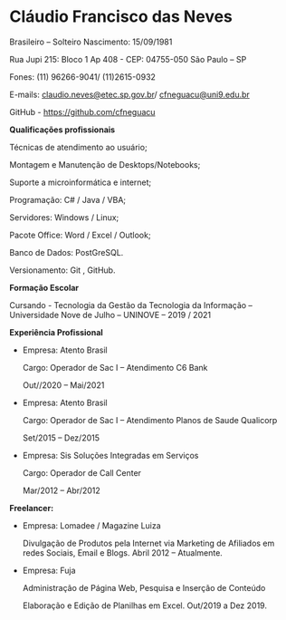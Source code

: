# **Cláudio Francisco das Neves**

Brasileiro – Solteiro Nascimento: 15/09/1981 

Rua Jupi 215: Bloco 1 Ap 408 - CEP: 04755-050 São Paulo – SP 

Fones: (11) 96266-9041/ (11)2615-0932

E-mails: [claudio.neves@etec.sp.gov.br](mailto:claudio.neves@etec.sp.gov.br)/ [cfneguacu@uni9.edu.br](mailto:cfneguacu@uni9.edu.br)

GitHub - https://github.com/cfneguacu

 

**Qualificações profissionais**

Técnicas de atendimento ao usuário;

Montagem e Manutenção de Desktops/Notebooks;

Suporte a microinformática e internet;

Programação: C# / Java / VBA;

Servidores: Windows / Linux;

Pacote Office: Word / Excel / Outlook;

Banco de Dados: PostGreSQL. 

Versionamento:  Git , GitHub.

**Formação Escolar**

Cursando - Tecnologia da Gestão da Tecnologia da Informação – Universidade Nove de Julho – UNINOVE – 2019 / 2021

**Experiência Profissional**

- Empresa: Atento Brasil 

  Cargo: Operador de Sac I – Atendimento C6 Bank

  Out//2020 – Mai/2021

- Empresa: Atento Brasil

  Cargo: Operador de Sac I – Atendimento Planos de Saude Qualicorp 

   Set/2015 – Dez/2015

- Empresa: Sis Soluções Integradas em Serviços

  Cargo: Operador de Call Center

  Mar/2012 – Abr/2012

**Freelancer:**

- Empresa: Lomadee / Magazine Luiza

  Divulgação de Produtos pela Internet via Marketing de Afiliados em redes Sociais, Email e Blogs. Abril 2012 – Atualmente.

- Empresa: Fuja

  Administração de Página Web, Pesquisa e Inserção de Conteúdo

  Elaboração e Edição de Planilhas em Excel.  Out/2019 a Dez 2019.